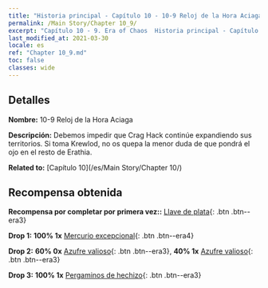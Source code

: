 ```yaml
---
title: "Historia principal - Capítulo 10 - 10-9 Reloj de la Hora Aciaga"
permalink: /Main Story/Chapter 10_9/
excerpt: "Capítulo 10 - 9. Era of Chaos  Historia principal - Capítulo 10_9. 10-9 Reloj de la Hora Aciaga"
last_modified_at: 2021-03-30
locale: es
ref: "Chapter 10_9.md"
toc: false
classes: wide
---
```


## Detalles

 **Nombre:** 10-9 Reloj de la Hora Aciaga

 **Descripción:** Debemos impedir que Crag Hack continúe expandiendo sus territorios. Si toma Krewlod, no os quepa la menor duda de que pondrá el ojo en el resto de Erathia.

 **Related to:** [Capítulo 10](/es/Main Story/Chapter 10/)

## Recompensa obtenida

 **Recompensa por completar por primera vez::** [Llave de plata](/es/Items/con_693/){: .btn .btn--era3}

 **Drop 1:** **100% 1x** [Mercurio excepcional](/es/Items/mat_35/){: .btn .btn--era4}

 **Drop 2:** **60% 0x** [Azufre valioso](/es/Items/mat_29/){: .btn .btn--era3}, **40% 1x** [Azufre valioso](/es/Items/mat_29/){: .btn .btn--era3}

 **Drop 3:** **100% 1x** [Pergaminos de hechizo](/es/Items/con_694/){: .btn .btn--era3}

